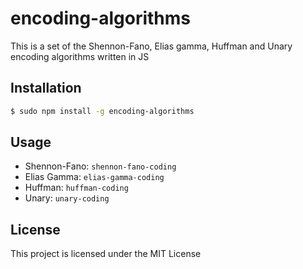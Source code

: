 # encoding-algorithms

This is a set of the Shennon-Fano, Elias gamma, Huffman and Unary encoding algorithms written in JS

## Installation
```sh
$ sudo npm install -g encoding-algorithms
```

## Usage

* Shennon-Fano: `shennon-fano-coding`
* Elias Gamma: `elias-gamma-coding`
* Huffman: `huffman-coding`
* Unary: `unary-coding`

## License

This project is licensed under the MIT License

